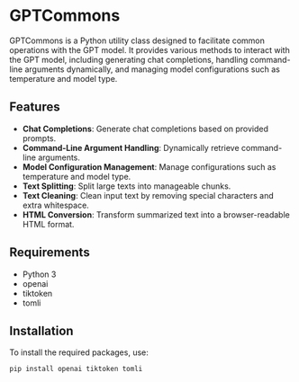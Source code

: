 # GPTCommons

GPTCommons is a Python utility class designed to facilitate common operations with the GPT model. It provides various methods to interact with the GPT model, including generating chat completions, handling command-line arguments dynamically, and managing model configurations such as temperature and model type.

## Features
- **Chat Completions**: Generate chat completions based on provided prompts.
- **Command-Line Argument Handling**: Dynamically retrieve command-line arguments.
- **Model Configuration Management**: Manage configurations such as temperature and model type.
- **Text Splitting**: Split large texts into manageable chunks.
- **Text Cleaning**: Clean input text by removing special characters and extra whitespace.
- **HTML Conversion**: Transform summarized text into a browser-readable HTML format.

## Requirements
- Python 3
- openai
- tiktoken
- tomli

## Installation
To install the required packages, use:

`pip install openai tiktoken tomli`